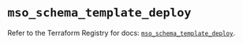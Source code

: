 # `mso_schema_template_deploy`

Refer to the Terraform Registry for docs: [`mso_schema_template_deploy`](https://registry.terraform.io/providers/ciscodevnet/mso/1.5.3/docs/resources/schema_template_deploy).
